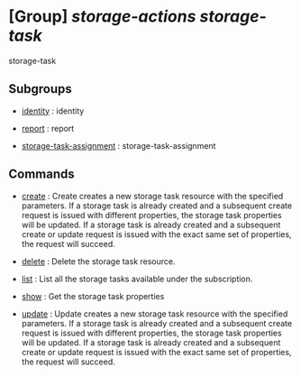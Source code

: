 # [Group] _storage-actions storage-task_

storage-task

## Subgroups

- [identity](/Commands/storage-actions/storage-task/identity/readme.md)
: identity

- [report](/Commands/storage-actions/storage-task/report/readme.md)
: report

- [storage-task-assignment](/Commands/storage-actions/storage-task/storage-task-assignment/readme.md)
: storage-task-assignment

## Commands

- [create](/Commands/storage-actions/storage-task/_create.md)
: Create creates a new storage task resource with the specified parameters. If a storage task is already created and a subsequent create request is issued with different properties, the storage task properties will be updated. If a storage task is already created and a subsequent create or update request is issued with the exact same set of properties, the request will succeed.

- [delete](/Commands/storage-actions/storage-task/_delete.md)
: Delete the storage task resource.

- [list](/Commands/storage-actions/storage-task/_list.md)
: List all the storage tasks available under the subscription.

- [show](/Commands/storage-actions/storage-task/_show.md)
: Get the storage task properties

- [update](/Commands/storage-actions/storage-task/_update.md)
: Update creates a new storage task resource with the specified parameters. If a storage task is already created and a subsequent create request is issued with different properties, the storage task properties will be updated. If a storage task is already created and a subsequent create or update request is issued with the exact same set of properties, the request will succeed.
